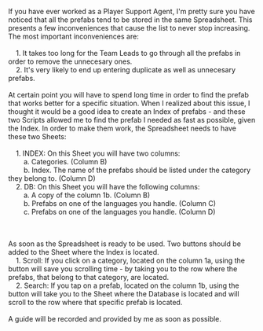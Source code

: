 If you have ever worked as a Player Support Agent, I'm pretty sure you have noticed that all the prefabs tend to be stored in the same Spreadsheet. This presents a few inconveniences that cause the list to never stop increasing. The most important inconveniences are:
 <br /> <br />
&nbsp;&nbsp;&nbsp;&nbsp;1. It takes too long for the Team Leads to go through all the prefabs in order to remove the unnecesary ones.<br />
&nbsp;&nbsp;&nbsp;&nbsp;2. It's very likely to end up entering duplicate as well as unnecesary prefabs. 
 <br /> <br />
At certain point you will have to spend long time in order to find the prefab that works better for a specific situation. When I realized about this issue, I thought it would be a good idea to create an Index of prefabs - and these two Scripts allowed me to find the prefab I needed as fast as possible, given the Index. In order to make them work, the Spreadsheet needs to have these two Sheets:
 <br /> <br />
&nbsp;&nbsp;&nbsp;&nbsp;1. INDEX: On this Sheet you will have two columns:<br />
  &nbsp;&nbsp;&nbsp;&nbsp;&nbsp;&nbsp;&nbsp;&nbsp;a. Categories. (Column B)<br />
  &nbsp;&nbsp;&nbsp;&nbsp;&nbsp;&nbsp;&nbsp;&nbsp;b. Index. The name of the prefabs should be listed under the category they belong to. (Column D) <br />
&nbsp;&nbsp;&nbsp;&nbsp;2. DB: On this Sheet you will have the following columns:<br />
  &nbsp;&nbsp;&nbsp;&nbsp;&nbsp;&nbsp;&nbsp;&nbsp;a. A copy of the column 1b. (Column B)<br />
  &nbsp;&nbsp;&nbsp;&nbsp;&nbsp;&nbsp;&nbsp;&nbsp;b. Prefabs on one of the languages you handle. (Column C)<br />
  &nbsp;&nbsp;&nbsp;&nbsp;&nbsp;&nbsp;&nbsp;&nbsp;c. Prefabs on one of the languages you handle. (Column D)
  
   <br /> <br />
As soon as the Spreadsheet is ready to be used. Two buttons should be added to the Sheet where the Index is located. <br />
  &nbsp;&nbsp;&nbsp;&nbsp;1. Scroll: If you click on a category, located on the column 1a, using the button will save you scrolling time - by taking you to the row where the prefabs, that belong to that category, are located. <br />
  &nbsp;&nbsp;&nbsp;&nbsp;2. Search: If you tap on a prefab, located on the column 1b, using the button will take you to the Sheet where the Database is located and will scroll to the row where that specific prefab is located. 
   <br /> <br />
A guide will be recorded and provided by me as soon as possible. 
